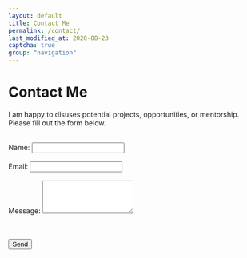 ```yaml
---
layout: default
title: Contact Me
permalink: /contact/
last_modified_at: 2020-08-23
captcha: true
group: "navigation"
---
```


# Contact Me

I am happy to disuses potential projects, opportunities, or mentorship. Please fill out the form below.

<div>
<div>
    <form action="https://formspree.io/mjvadjkq" method="POST">
    <div class="h-captcha" data-sitekey="98cc3ab0-e5e4-4fae-ab98-2b00413a2030"></div>
  <br>
  <label>
    Name:
    <input type="text" name="Name" required>
  </label>
  <br> <br>
  <label>
    Email:
    <input type="text" name="_replyto" required>
  </label>
  <br> <br>
  <label>
    Message:
    <textarea rows="4" name="message" required></textarea>
  </label>
  <br> <br>
  <div class="g-recaptcha" data-sitekey="6LeyS8IZAAAAABnd7ksIs-PlxzuPmpZzjYN99BpL" data-size="compact"></div>
  <input type="hidden" name="_next" value="thanks.html" />
  <input type="hidden" name="_subject" value="jeckstei.com Contact Form Submission" />
  
  <br>
  
  <button type="submit" class="button">Send</button>
